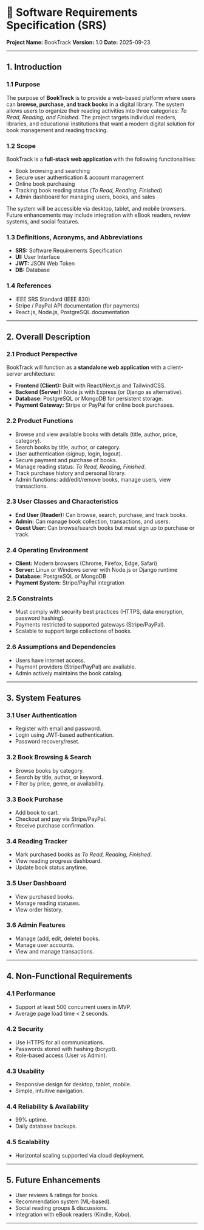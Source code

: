 # 📑 Software Requirements Specification (SRS)

**Project Name:** BookTrack
**Version:** 1.0
**Date:** 2025-09-23

---

## 1. Introduction

### 1.1 Purpose

The purpose of **BookTrack** is to provide a web-based platform where users can **browse, purchase, and track books** in a digital library. The system allows users to organize their reading activities into three categories: _To Read, Reading, and Finished_. The project targets individual readers, libraries, and educational institutions that want a modern digital solution for book management and reading tracking.

### 1.2 Scope

BookTrack is a **full-stack web application** with the following functionalities:

- Book browsing and searching
- Secure user authentication & account management
- Online book purchasing
- Tracking book reading status (_To Read, Reading, Finished_)
- Admin dashboard for managing users, books, and sales

The system will be accessible via desktop, tablet, and mobile browsers. Future enhancements may include integration with eBook readers, review systems, and social features.

### 1.3 Definitions, Acronyms, and Abbreviations

- **SRS:** Software Requirements Specification
- **UI:** User Interface
- **JWT:** JSON Web Token
- **DB:** Database

### 1.4 References

- IEEE SRS Standard (IEEE 830)
- Stripe / PayPal API documentation (for payments)
- React.js, Node.js, PostgreSQL documentation

---

## 2. Overall Description

### 2.1 Product Perspective

BookTrack will function as a **standalone web application** with a client-server architecture:

- **Frontend (Client):** Built with React/Next.js and TailwindCSS.
- **Backend (Server):** Node.js with Express (or Django as alternative).
- **Database:** PostgreSQL or MongoDB for persistent storage.
- **Payment Gateway:** Stripe or PayPal for online book purchases.

### 2.2 Product Functions

- Browse and view available books with details (title, author, price, category).
- Search books by title, author, or category.
- User authentication (signup, login, logout).
- Secure payment and purchase of books.
- Manage reading status: _To Read, Reading, Finished_.
- Track purchase history and personal library.
- Admin functions: add/edit/remove books, manage users, view transactions.

### 2.3 User Classes and Characteristics

- **End User (Reader):** Can browse, search, purchase, and track books.
- **Admin:** Can manage book collection, transactions, and users.
- **Guest User:** Can browse/search books but must sign up to purchase or track.

### 2.4 Operating Environment

- **Client:** Modern browsers (Chrome, Firefox, Edge, Safari)
- **Server:** Linux or Windows server with Node.js or Django runtime
- **Database:** PostgreSQL or MongoDB
- **Payment System:** Stripe/PayPal integration

### 2.5 Constraints

- Must comply with security best practices (HTTPS, data encryption, password hashing).
- Payments restricted to supported gateways (Stripe/PayPal).
- Scalable to support large collections of books.

### 2.6 Assumptions and Dependencies

- Users have internet access.
- Payment providers (Stripe/PayPal) are available.
- Admin actively maintains the book catalog.

---

## 3. System Features

### 3.1 User Authentication

- Register with email and password.
- Login using JWT-based authentication.
- Password recovery/reset.

### 3.2 Book Browsing & Search

- Browse books by category.
- Search by title, author, or keyword.
- Filter by price, genre, or availability.

### 3.3 Book Purchase

- Add book to cart.
- Checkout and pay via Stripe/PayPal.
- Receive purchase confirmation.

### 3.4 Reading Tracker

- Mark purchased books as _To Read, Reading, Finished_.
- View reading progress dashboard.
- Update book status anytime.

### 3.5 User Dashboard

- View purchased books.
- Manage reading statuses.
- View order history.

### 3.6 Admin Features

- Manage (add, edit, delete) books.
- Manage user accounts.
- View and manage transactions.

---

## 4. Non-Functional Requirements

### 4.1 Performance

- Support at least 500 concurrent users in MVP.
- Average page load time < 2 seconds.

### 4.2 Security

- Use HTTPS for all communications.
- Passwords stored with hashing (bcrypt).
- Role-based access (User vs Admin).

### 4.3 Usability

- Responsive design for desktop, tablet, mobile.
- Simple, intuitive navigation.

### 4.4 Reliability & Availability

- 99% uptime.
- Daily database backups.

### 4.5 Scalability

- Horizontal scaling supported via cloud deployment.

---

## 5. Future Enhancements

- User reviews & ratings for books.
- Recommendation system (ML-based).
- Social reading groups & discussions.
- Integration with eBook readers (Kindle, Kobo).

---
